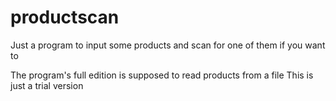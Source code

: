 # productscan
Just a program to input some products and scan for one of them if you want to 

The program's full edition is supposed to read products from a file
This is just a trial version
